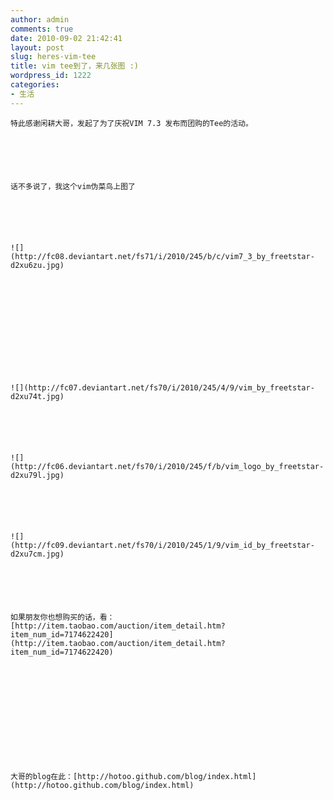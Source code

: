 ```yaml
---
author: admin
comments: true
date: 2010-09-02 21:42:41
layout: post
slug: heres-vim-tee
title: vim tee到了，来几张图 :)
wordpress_id: 1222
categories:
- 生活
---
```



	特此感谢闲耕大哥，发起了为了庆祝VIM 7.3 发布而团购的Tee的活动。






	话不多说了，我这个vim伪菜鸟上图了






	![](http://fc08.deviantart.net/fs71/i/2010/245/b/c/vim7_3_by_freetstar-d2xu6zu.jpg)






	






	![](http://fc07.deviantart.net/fs70/i/2010/245/4/9/vim_by_freetstar-d2xu74t.jpg)






	![](http://fc06.deviantart.net/fs70/i/2010/245/f/b/vim_logo_by_freetstar-d2xu79l.jpg)






	![](http://fc09.deviantart.net/fs70/i/2010/245/1/9/vim_id_by_freetstar-d2xu7cm.jpg)






	如果朋友你也想购买的话，看：[http://item.taobao.com/auction/item_detail.htm?item_num_id=7174622420](http://item.taobao.com/auction/item_detail.htm?item_num_id=7174622420)






	






	大哥的blog在此：[http://hotoo.github.com/blog/index.html](http://hotoo.github.com/blog/index.html)






	  

	




